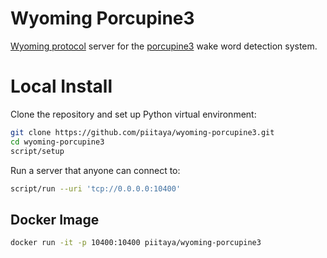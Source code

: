 # Wyoming Porcupine3

[Wyoming protocol](https://github.com/rhasspy/wyoming) server for the [porcupine3](https://github.com/Picovoice/porcupine) wake word detection system.

# Local Install

Clone the repository and set up Python virtual environment:

```bash
git clone https://github.com/piitaya/wyoming-porcupine3.git
cd wyoming-porcupine3
script/setup
```

Run a server that anyone can connect to:

```bash
script/run --uri 'tcp://0.0.0.0:10400'
```

## Docker Image

```sh
docker run -it -p 10400:10400 piitaya/wyoming-porcupine3
```
